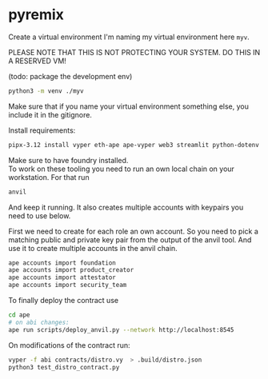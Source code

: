# pyremix

Create a virtual environment
I'm naming my virtual environment here `myv`.

PLEASE NOTE THAT THIS IS NOT PROTECTING YOUR SYSTEM.
DO THIS IN A RESERVED VM!

(todo: package the development env)

```bash
python3 -m venv ./myv
```
Make sure that if you name your virtual environment something else, you include it in the gitignore.

Install requirements:
```bash
pipx-3.12 install vyper eth-ape ape-vyper web3 streamlit python-dotenv
```
Make sure to have foundry installed.  
To work on these tooling you need to run an own local chain on
your workstation. For that run
```bash
anvil
```
And keep it running. It also creates multiple accounts with 
keypairs you need to use below.

First we need to create for each role an own account. So you need
to pick a matching public and private key pair from the output
of the anvil tool. And use it to create multiple accounts in the
anvil chain. 

```bash
ape accounts import foundation
ape accounts import product_creator
ape accounts import attestator
ape accounts import security_team
```

To finally deploy the contract use
```bash
cd ape
# on abi changes:
ape run scripts/deploy_anvil.py --network http://localhost:8545
```

On modifications of the contract run:
```bash
vyper -f abi contracts/distro.vy  > .build/distro.json
python3 test_distro_contract.py
```
